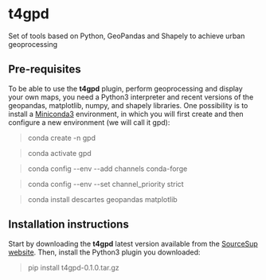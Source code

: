 # t4gpd
Set of tools based on Python, GeoPandas and Shapely to achieve urban geoprocessing

## Pre-requisites
To be able to use the **t4gpd** plugin, perform geoprocessing and display your own maps, you need a Python3 interpreter and recent versions of the geopandas, matplotlib, numpy, and shapely libraries. One possibility is to install a [Miniconda3](https://docs.conda.io/en/latest/miniconda.html) environment, in which you will first create and then configure a new environment (we will call it gpd):
> conda create -n gpd

> conda activate gpd

> conda config --env --add channels conda-forge

> conda config --env --set channel_priority strict

> conda install descartes geopandas matplotlib 

## Installation instructions
Start by downloading the **t4gpd** latest version available from the [SourceSup website](https://sourcesup.renater.fr/projects/t4gs). Then, install the Python3 plugin you downloaded:
> pip install t4gpd-0.1.0.tar.gz
